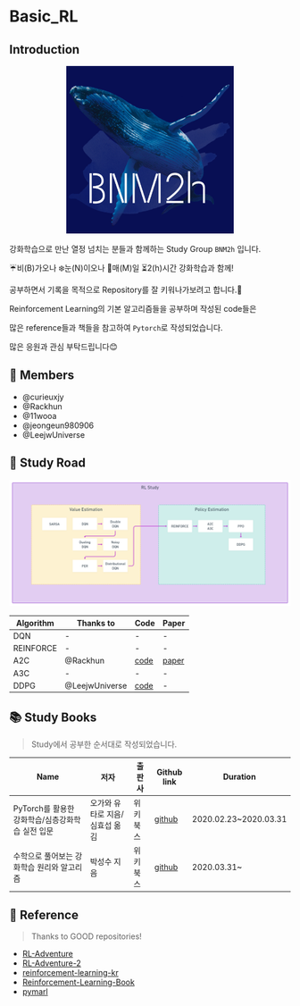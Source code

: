 # Basic_RL


## Introduction
<p align="center">
  <img width="300" height="300" src="./img/BNM2h.png">
</p>

강화학습으로 만난 열정 넘치는 분들과 함께하는 Study Group `BNM2h` 입니다.

:umbrella:비(B)가오나 :snowflake:눈(N)이오나 :date:매(M)일 :hourglass_flowing_sand:2(h)시간 강화학습과 함께!

공부하면서 기록을 목적으로 Repository를 잘 키워나가보려고 합니다.:seedling:

Reinforcement Learning의 기본 알고리즘들을 공부하며 작성된 code들은 

많은 reference들과 책들을 참고하여 `Pytorch`로 작성되었습니다.

많은 응원과 관심 부탁드립니다:blush:



## :busts_in_silhouette: Members 
* @curieuxjy 
* @Rackhun
* @11wooa
* @jeongeun980906
* @LeejwUniverse



## :paw_prints: Study Road 
![study_road](./img/study_road.png)

|Algorithm|Thanks to|Code|Paper|
|-|-|-|-|
|DQN|-|-|-|
|REINFORCE|-|-|-|
|A2C|@Rackhun|[code](./pytorch-DS-051/rackhun/1_A2C_pendulum/)|[paper](https://arxiv.org/abs/1602.01783)|
|A3C|-|-|-|-|
|DDPG|@LeejwUniverse|[code](./pytorch-DS-051/jungwoo/DDPG_Pendulum.ipynb)|-|




## :books: Study Books 
> Study에서 공부한 순서대로 작성되었습니다.

|Name|저자|출판사|Github link|Duration|
|-|-|-|-|-|
|PyTorch를 활용한 강화학습/심층강화학습 실전 입문|오가와 유타로 지음/심효섭 옮김|위키북스|[github](https://github.com/wikibook/pytorch-drl)|2020.02.23~2020.03.31|
|수학으로 풀어보는 강화학습 원리와 알고리즘|박성수 지음|위키북스|[github](https://github.com/pasus/Reinforcement-Learning-Book)|2020.03.31~|



## :bookmark_tabs: Reference
> Thanks to GOOD repositories!

* [RL-Adventure](https://github.com/higgsfield/RL-Adventure)
* [RL-Adventure-2](https://github.com/BNM2h/RL-Adventure-2)
* [reinforcement-learning-kr](https://reinforcement-learning-kr.github.io/)
* [Reinforcement-Learning-Book](https://github.com/Yeachan-Heo/Reinforcement-Learning-Book)
* [pymarl](https://github.com/oxwhirl/pymarl)
